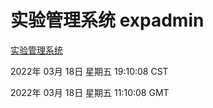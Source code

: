 # 实验管理系统 expadmin
[实验管理系统](http://59.174.26.31:56808/expadmin-782313d2-e1b1-4ea7-932e-3a55e6a1a4d0/)

2022年 03月 18日 星期五 19:10:08 CST

2022年 03月 18日 星期五 11:10:08 GMT

